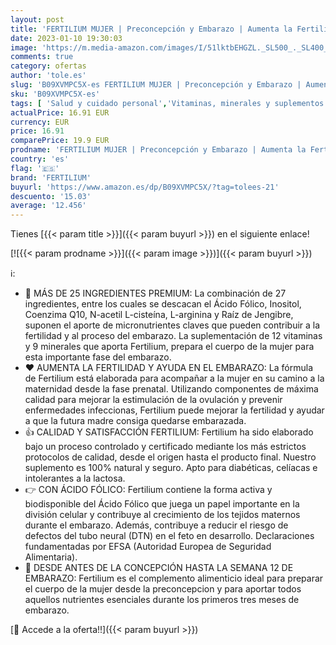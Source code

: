 ```yaml
---
layout: post
title: 'FERTILIUM MUJER | Preconcepción y Embarazo | Aumenta la Fertilidad Femenina | Acido Fólico + Inositol + Q10 + 12 Vitaminas + 9 Minerales | 60 Cápsulas Veganas'
date: 2023-01-10 19:30:03
image: 'https://m.media-amazon.com/images/I/51lktbEHGZL._SL500_._SL400_.jpg'
comments: true
category: ofertas
author: 'tole.es'
slug: 'B09XVMPC5X-es FERTILIUM MUJER | Preconcepción y Embarazo | Aumenta la...'
sku: 'B09XVMPC5X-es'
tags: [ 'Salud y cuidado personal','Vitaminas, minerales y suplementos en medicamentos, remedios y suplementos dietéticos','embarazo','fertilium','🇪🇸', ]
actualPrice: 16.91 EUR
currency: EUR
price: 16.91
comparePrice: 19.9 EUR
prodname: 'FERTILIUM MUJER | Preconcepción y Embarazo | Aumenta la Fertilidad Femenina | Acido Fólico + Inositol + Q10 + 12 Vitaminas + 9 Minerales | 60 Cápsulas Veganas'
country: 'es'
flag: '🇪🇸'
brand: 'FERTILIUM'
buyurl: 'https://www.amazon.es/dp/B09XVMPC5X/?tag=tolees-21'
descuento: '15.03'
average: '12.456'
---
```


Tienes [{{< param title >}}]({{< param buyurl >}}) en el siguiente enlace!

[![{{< param prodname >}}]({{< param image >}})]({{< param buyurl >}})

ℹ️:

- 🍊 MÁS DE 25 INGREDIENTES PREMIUM: La combinación de 27 ingredientes, entre los cuales se descacan el Ácido Fólico, Inositol, Coenzima Q10, N-acetil L-cisteína, L-arginina y Raíz de Jengibre, suponen el aporte de micronutrientes claves que pueden contribuir a la fertilidad y al proceso del embarazo. La suplementación de 12 vitaminas y 9 minerales que aporta Fertilium, prepara el cuerpo de la mujer para esta importante fase del embarazo.
- ❤️ AUMENTA LA FERTILIDAD Y AYUDA EN EL EMBARAZO: La fórmula de Fertilium está elaborada para acompañar a la mujer en su camino a la maternidad desde la fase prenatal. Utilizando componentes de máxima calidad para mejorar la estimulación de la ovulación y prevenir enfermedades infeccionas, Fertilium puede mejorar la fertilidad y ayudar a que la futura madre consiga quedarse embarazada.
- 👍 CALIDAD Y SATISFACCIÓN FERTILIUM: Fertilium ha sido elaborado bajo un proceso controlado y certificado mediante los más estrictos protocolos de calidad, desde el origen hasta el producto final. Nuestro suplemento es 100% natural y seguro. Apto para diabéticas, celíacas e intolerantes a la lactosa.
- 👉 CON ÁCIDO FÓLICO: Fertilium contiene la forma activa y biodisponible del Ácido Fólico que juega un papel importante en la división celular y contribuye al crecimiento de los tejidos maternos durante el embarazo. Además, contribuye a reducir el riesgo de defectos del tubo neural (DTN) en el feto en desarrollo. Declaraciones fundamentadas por EFSA (Autoridad Europea de Seguridad Alimentaria).
- 🤰 DESDE ANTES DE LA CONCEPCIÓN HASTA LA SEMANA 12 DE EMBARAZO: Fertilium es el complemento alimenticio ideal para preparar el cuerpo de la mujer desde la preconcepcion y para aportar todos aquellos nutrientes esenciales durante los primeros tres meses de embarazo.

[🛒 Accede a la oferta!!]({{< param buyurl >}})
